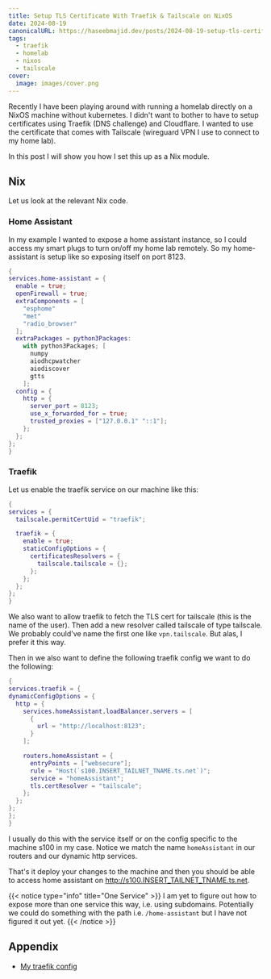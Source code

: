 ```yaml
---
title: Setup TLS Certificate With Traefik & Tailscale on NixOS
date: 2024-08-19
canonicalURL: https://haseebmajid.dev/posts/2024-08-19-setup-tls-certificate-with-traefik-tailscale-on-nixos
tags:
  - traefik
  - homelab
  - nixos
  - tailscale
cover:
  image: images/cover.png
---
```


Recently I have been playing around with running a homelab directly on a NixOS machine without kubernetes.
I didn't want to bother to have to setup certificates using Traefik (DNS challenge) and Cloudflare. I wanted to use
the certificate that comes with Tailscale (wireguard VPN I use to connect to my home lab).

In this post I will show you how I set this up as a Nix module.

## Nix

Let us look at the relevant Nix code.


### Home Assistant

In my example I wanted to expose a home assistant instance, so I could access my smart plugs to turn on/off my home lab
remotely. So my home-assistant is setup like so exposing itself on port 8123.


```nix
{
services.home-assistant = {
  enable = true;
  openFirewall = true;
  extraComponents = [
    "esphome"
    "met"
    "radio_browser"
  ];
  extraPackages = python3Packages:
    with python3Packages; [
      numpy
      aiodhcpwatcher
      aiodiscover
      gtts
    ];
  config = {
    http = {
      server_port = 8123;
      use_x_forwarded_for = true;
      trusted_proxies = ["127.0.0.1" "::1"];
    };
  };
};
}
```


### Traefik


Let us enable the traefik service on our machine like this:

```nix
{
services = {
  tailscale.permitCertUid = "traefik";

  traefik = {
    enable = true;
    staticConfigOptions = {
      certificatesResolvers = {
        tailscale.tailscale = {};
      };
    };
  };
};
}
```

We also want to allow traefik to fetch the TLS cert for tailscale (this is the name of the user).
Then add a new resolver called tailscale of type tailscale. We probably could've name the first one like `vpn.tailscale`.
But alas, I prefer it this way.


Then in we also want to define the following traefik config we want to do the following:


```nix
{
services.traefik = {
dynamicConfigOptions = {
  http = {
    services.homeAssistant.loadBalancer.servers = [
      {
        url = "http://localhost:8123";
      }
    ];

    routers.homeAssistant = {
      entryPoints = ["websecure"];
      rule = "Host(`s100.INSERT_TAILNET_TNAME.ts.net`)";
      service = "homeAssistant";
      tls.certResolver = "tailscale";
    };
  };
};
};
}
```

I usually do this with the service itself or on the config specific to the machine s100 in my case.
Notice we match the name `homeAssistant` in our routers and our dynamic http services.

That's it deploy your changes to the machine and then you should be able to access home assistant on http://s100.INSERT_TAILNET_TNAME.ts.net.

{{< notice type="info" title="One Service" >}}
I am yet to figure out how to expose more than one service this way, i.e. using subdomains.
Potentially we could do something with the path i.e. `/home-assistant` but I have not figured it out yet.
{{< /notice >}}


## Appendix

- [My traefik config](https://gitlab.com/hmajid2301/dotfiles/-/blob/85b52b8b8d3948abe9dd66942d393ba82ae83649/modules/nixos/services/traefik/default.nix)

